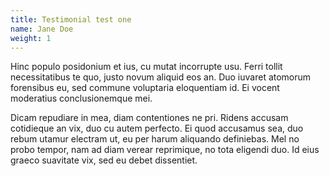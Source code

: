 ```yaml
---
title: Testimonial test one
name: Jane Doe
weight: 1
---
```


Hinc populo posidonium et ius, cu mutat incorrupte usu. Ferri tollit necessitatibus te quo, justo novum aliquid eos an. Duo iuvaret atomorum forensibus eu, sed commune voluptaria eloquentiam id. Ei vocent moderatius conclusionemque mei.

Dicam repudiare in mea, diam contentiones ne pri. Ridens accusam cotidieque an vix, duo cu autem perfecto. Ei quod accusamus sea, duo rebum utamur electram ut, eu per harum aliquando definiebas. Mel no probo tempor, nam ad diam verear reprimique, no tota eligendi duo. Id eius graeco suavitate vix, sed eu debet dissentiet.